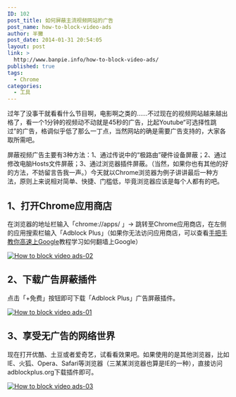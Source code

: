 ```yaml
---
ID: 102
post_title: 如何屏蔽主流视频网站的广告
post_name: how-to-block-video-ads
author: 半撇
post_date: 2014-01-31 20:54:05
layout: post
link: >
  http://www.banpie.info/how-to-block-video-ads/
published: true
tags:
  - Chrome
categories:
  - 工具
---
```

过年了没事干就看看什么节目啊，电影啊之类的……不过现在的视频网站越来越出格了，看一个1分钟的视频动不动就是45秒的广告，比起Youtube“可选择性跳过”的广告，格调似乎低了那么一丁点，当然网站的确是需要广告支持的，大家各取所需吧。

屏蔽视频广告主要有3种方法：1、通过传说中的“极路由”硬件设备屏蔽；2、通过修改电脑Hosts文件屏蔽；3、通过浏览器插件屏蔽。（当然，如果你也有其他的好的方法，不妨留言告我一声。）今天就以Chrome浏览器为例子讲讲最后一种方法，原则上来说相对简单、快捷、门槛低，毕竟浏览器应该是每个人都有的吧。

## 1、打开Chrome应用商店

在浏览器的地址栏输入「chrome://apps/ 」-> 跳转至Chrome应用商店，在左侧的应用搜索栏输入「Adblock Plus」（如果你无法访问应用商店，可以查看[手把手教你高速上Google][1]教程学习如何翻墙上Google）

[![How to block video ads-02][2]][2]

## 2、下载广告屏蔽插件

点击「+免费」按钮即可下载「Adblock Plus」广告屏蔽插件。

[![How to block video ads-01][3]][3]

## 3、享受无广告的网络世界

现在打开优酷、土豆或者爱奇艺，试看看效果吧。如果使用的是其他浏览器，比如IE、火狐、Opera、Safari等浏览器（三某某浏览器也算是IE的一种），直接访问adblockplus.org下载插件即可。

[![How to block video ads-03][4]][4]

<!--stackedit_data:
eyJoaXN0b3J5IjpbLTY3ODQ2NTgxM119
-->

 [1]: http://www.banpie.info/2013/12/shou-ba-shou-jiao-ni-gao-su-shang-google/
 [2]: http://www.banpie.info/wp-content/uploads/2018/11/How-to-block-video-ads-02.jpg
 [3]: http://7arnhx.com1.z0.glb.clouddn.com/wp-content/uploads/2014/01/How-to-block-video-ads-01.jpg
 [4]: http://7arnhx.com1.z0.glb.clouddn.com/wp-content/uploads/2014/01/How-to-block-video-ads-03.jpg